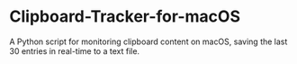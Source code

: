 # Clipboard-Tracker-for-macOS
A Python script for monitoring clipboard content on macOS, saving the last 30 entries in real-time to a text file.
